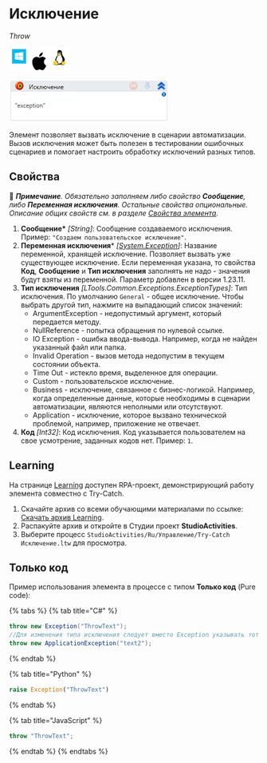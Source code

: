 # Исключение

*Throw*

![](<../../../.gitbook/assets/image (100) (1) (1) (1) (1) (1) (1) (1) (2) (87).png>)

![](<../../../.gitbook/assets/image (126).png>)

Элемент позволяет вызвать исключение в сценарии автоматизации. Вызов исключения может быть полезен в тестировании ошибочных сценариев и помогает настроить обработку исключений разных типов.


## Свойства

:small_blue_diamond: ***Примечание**. Обязательно заполняем либо свойство **Сообщение**, либо **Переменная исключения**. Остальные свойства опциональные. Описание общих свойств см. в разделе [Свойства элемента](https://docs.primo-rpa.ru/primo-rpa/primo-studio/process/elements#svoistva-elementa).*

1. **Сообщение\*** *[String]*: Сообщение создаваемого исключения. Пример: `"Создаем пользовательское исключение"`.
2. **Переменная исключения**\* *[[System.Exception](https://learn.microsoft.com/ru-ru/dotnet/fundamentals/runtime-libraries/system-exception)]*: Название переменной, хранящей исключение. Позволяет вызвать уже существующее исключение. Если переменная указана, то свойства **Код**, **Сообщение** и **Тип исключения** заполнять не надо - значения будут взяты из переменной. Параметр добавлен в версии 1.23.11.
3. **Тип исключения** *[LTools.Common.Exceptions.ExceptionTypes]*: Тип исключения. По умолчанию `General` - общее исключение. Чтобы выбрать другой тип, нажмите на выпадающий список значений: 
   * ArgumentException - недопустимый аргумент, который передается методу.
   * NullReference - попытка обращения по нулевой ссылке.
   * IO Exception - ошибка ввода-вывода. Например, когда не найден указанный файл или папка.
   * Invalid Operation - 	вызов метода недопустим в текущем состоянии объекта.
   * Time Out - истекло время, выделенное для операции.
   * Custom - пользовательское исключение.
   * Business - исключение, связанное с бизнес-логикой. Например, когда определенные данные, которые необходимы в сценарии автоматизации, являются неполными или отсутствуют.
   * Application - исключение, которое вызвано технической проблемой, например, приложение не отвечает.
5. **Код** *[Int32]*: Код исключения. Код указывается пользователем на свое усмотрение, заданных кодов нет. Пример: `1`.


## Learning

На странице [Learning](https://github.com/PrimoRPA/Learning) доступен RPA-проект, демонстрирующий работу элемента совместно с Try-Catch.

1. Скачайте архив со всеми обучающими материалами по ссылке: [Скачать архив Learning](https://github.com/PrimoRPA/Learning/archive/refs/heads/master.zip).
2. Распакуйте архив и откройте в Студии проект **StudioActivities**.
3. Выберите процесс `StudioActivities/Ru/Управление/Try-Catch Исключение.ltw` для просмотра.


## Только код

Пример использования элемента в процессе с типом **Только код** (Pure code):

{% tabs %}
{% tab title="C#" %}
```csharp
throw new Exception("ThrowText");
//Для изменения типа исключения следует вместо Exception указывать тот класс, который подходит в данной ситуации. Например, ApplicationException.
throw new ApplicationException("text2");
```
{% endtab %}

{% tab title="Python" %}
```python
raise Exception("ThrowText")
```
{% endtab %}

{% tab title="JavaScript" %}
```javascript
throw "ThrowText";
```
{% endtab %}
{% endtabs %}

